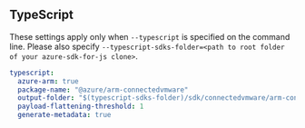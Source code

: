 ## TypeScript

These settings apply only when `--typescript` is specified on the command line.
Please also specify `--typescript-sdks-folder=<path to root folder of your azure-sdk-for-js clone>`.

```yaml $(typescript)
typescript:
  azure-arm: true
  package-name: "@azure/arm-connectedvmware"
  output-folder: "$(typescript-sdks-folder)/sdk/connectedvmware/arm-connectedvmware"
  payload-flattening-threshold: 1
  generate-metadata: true
```
